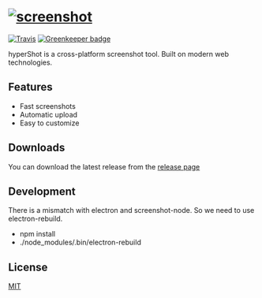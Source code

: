# [![screenshot](https://i.imgur.com/taNpubo.png)](https://github.com/Kuzat/hyperShot)
[![Travis](https://api.travis-ci.com/Kuzat/hyperShot.svg?token=y32npfKmFsHkJcPDGqas&branch=master&style=flat-square)](https://travis-ci.com/Kuzat/hyperShot)
[![Greenkeeper badge](https://badges.greenkeeper.io/Kuzat/hyperShot.svg?token=4444eb545f63e769132534fa91bead3d1136e82f9665a7118368439381e3f4fa&ts=1493650907241)](https://greenkeeper.io/)

hyperShot is a cross-platform screenshot tool. Built on modern web technologies.  

## Features
*  Fast screenshots
*  Automatic upload
*  Easy to customize

## Downloads
You can download the latest release from the [release page](https://github.com/Kuzat/hyperShot/releases)

## Development

There is a mismatch with electron and screenshot-node. So we need to use electron-rebuild.
* npm install
* ./node_modules/.bin/electron-rebuild

## License
[MIT](https://github.com/Kuzat/hyperShot/blob/master/LICENSE)

